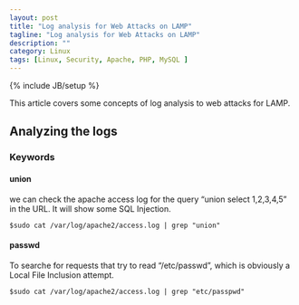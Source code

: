 ```yaml
---
layout: post
title: "Log analysis for Web Attacks on LAMP"
tagline: "Log analysis for Web Attacks on LAMP"
description: ""
category: Linux 
tags: [Linux, Security, Apache, PHP, MySQL ]
---
```

{% include JB/setup %}

This article covers some concepts of log analysis to web attacks for LAMP.

## Analyzing the logs

### Keywords

#### union

we can check the apache access log for the query “union select 1,2,3,4,5” in the URL. It will show some SQL Injection.

	$sudo cat /var/log/apache2/access.log | grep "union"

#### passwd

To searche for requests that try to read “/etc/passwd”, which is obviously a Local File Inclusion attempt.

	$sudo cat /var/log/apache2/access.log | grep "etc/passpwd"

